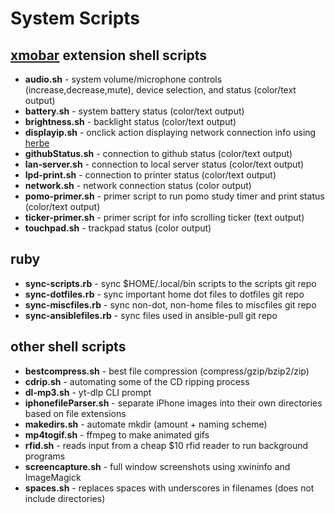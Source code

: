 # System Scripts



## [xmobar](https://codeberg.org/xmobar/xmobar) extension shell scripts
- **audio.sh** - system volume/microphone controls (increase,decrease,mute), device selection, and status (color/text output)
- **battery.sh** - system battery status (color/text output)
- **brightness.sh** - backlight status (color/text output)
- **displayip.sh** - onclick action displaying network connection info using [herbe](https://github.com/dudik/herbe)
- **githubStatus.sh** - connection to github status (color/text output)
- **lan-server.sh** - connection to local server status (color/text output)
- **lpd-print.sh** - connection to printer status (color/text output)
- **network.sh** - network connection status (color output)
- **pomo-primer.sh** - primer script to run pomo study timer and print status (color/text output)
- **ticker-primer.sh** - primer script for info scrolling ticker (text output)
- **touchpad.sh** - trackpad status (color output)

## ruby
- **sync-scripts.rb** - sync $HOME/.local/bin scripts to the scripts git repo
- **sync-dotfiles.rb** - sync important home dot files to dotfiles git repo 
- **sync-miscfiles.rb** - sync non-dot, non-home files to miscfiles git repo 
- **sync-ansiblefiles.rb** - sync files used in ansible-pull git repo

## other shell scripts
- **bestcompress.sh** - best file compression (compress/gzip/bzip2/zip)
- **cdrip.sh** - automating some of the CD ripping process
- **dl-mp3.sh** - yt-dlp CLI prompt
- **iphonefileParser.sh** - separate iPhone images into their own directories based on file extensions
- **makedirs.sh** - automate mkdir (amount + naming scheme) 
- **mp4togif.sh** - ffmpeg to make animated gifs 
- **rfid.sh** - reads input from a cheap $10 rfid reader to run background programs
- **screencapture.sh** - full window screenshots using xwininfo and ImageMagick
- **spaces.sh** - replaces spaces with underscores in filenames (does not include directories)
